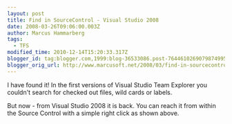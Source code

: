 ```yaml
---
layout: post
title: Find in SourceControl - Visual Studio 2008
date: 2008-03-26T09:06:00.003Z
author: Marcus Hammarberg
tags:
  - TFS
modified_time: 2010-12-14T15:20:33.317Z
blogger_id: tag:blogger.com,1999:blog-36533086.post-7644610269079874995
blogger_orig_url: http://www.marcusoft.net/2008/03/find-in-sourcecontrol-visual-studio.html
---
```


I have found it! In the first versions of Visual Studio Team Explorer you couldn't search for checked out files, wild cards or labels.

But now - from Visual Studio 2008 it is back. You can reach it from within the Source Control with a simple right click as shown above.
